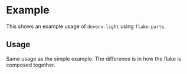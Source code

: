 # Example

This shows an example usage of `devenv-light` using `flake-parts`.

## Usage

Same usage as the simple example. The difference is in how the flake is
composed together.
